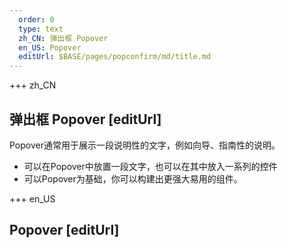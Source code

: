 ```yaml
---   
  order: 0
  type: text
  zh_CN: 弹出框 Popover
  en_US: Popover
  editUrl: $BASE/pages/popconfirm/md/title.md
---      
```


+++  zh_CN
## 弹出框 Popover [editUrl] 
Popover通常用于展示一段说明性的文字，例如向导、指南性的说明。


- 可以在Popover中放置一段文字，也可以在其中放入一系列的控件
- 可以Popover为基础，你可以构建出更强大易用的组件。


+++ en_US
## Popover [editUrl]  

